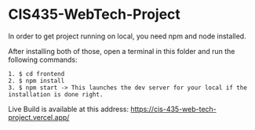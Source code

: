 # CIS435-WebTech-Project

In order to get project running on local, you need npm and node installed.

After installing both of those, open a terminal in this folder and run the following commands:

    1. $ cd frontend
    2. $ npm install
    3. $ npm start -> This launches the dev server for your local if the installation is done right.

Live Build is available at this address: https://cis-435-web-tech-project.vercel.app/